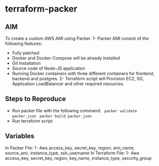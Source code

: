 # terraform-packer
## AIM
To create a custom AWS AMI using Packer.
1- Packer AMI consist of the following features:
  - Fully patched
  - Docker and Docker-Compose will be already Installed
  - Git Installation
  - Source code of Node-JS application
  - Running Docker containers with three different containers for frontend, backend and postgres.
2- Terraform script will Provision EC2, SG, Application LoadBalancer and other required resources.

## Steps to Reproduce
 - Run packer file with the following command:
       ` packer validate packer.json`
       ` packer build packer.json`
 - Run terraform script
## Variables
In Packer File:
  1- Aws access_key, secret_key, region, ami_name, source_ami, instance_type, ssh_username
In Terraform File:
  1- Aws access_key, secret_key, region, key_name, instance_type, security_group
